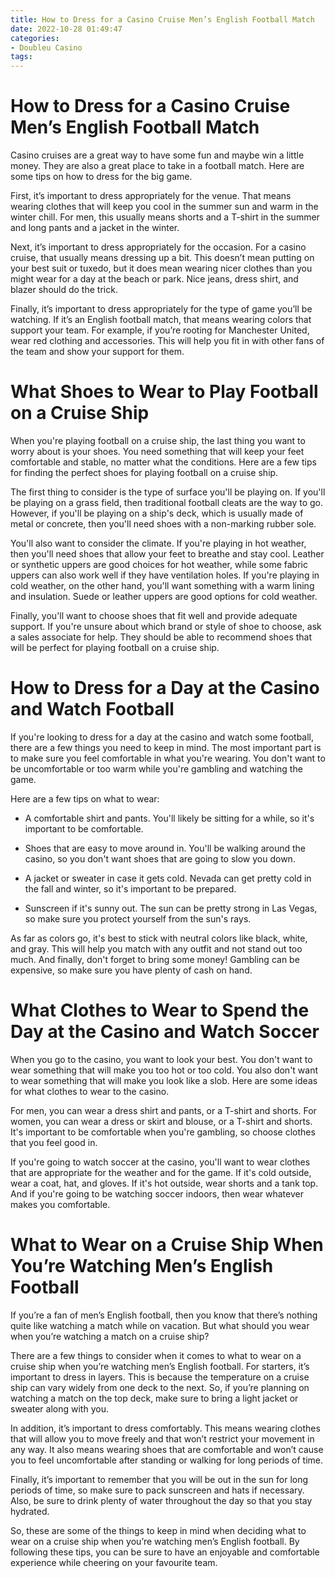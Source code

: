 ```yaml
---
title: How to Dress for a Casino Cruise Men’s English Football Match
date: 2022-10-28 01:49:47
categories:
- Doubleu Casino
tags:
---
```



#  How to Dress for a Casino Cruise Men’s English Football Match

Casino cruises are a great way to have some fun and maybe win a little money. They are also a great place to take in a football match. Here are some tips on how to dress for the big game.

First, it’s important to dress appropriately for the venue. That means wearing clothes that will keep you cool in the summer sun and warm in the winter chill. For men, this usually means shorts and a T-shirt in the summer and long pants and a jacket in the winter.

Next, it’s important to dress appropriately for the occasion. For a casino cruise, that usually means dressing up a bit. This doesn’t mean putting on your best suit or tuxedo, but it does mean wearing nicer clothes than you might wear for a day at the beach or park. Nice jeans, dress shirt, and blazer should do the trick.

Finally, it’s important to dress appropriately for the type of game you’ll be watching. If it’s an English football match, that means wearing colors that support your team. For example, if you’re rooting for Manchester United, wear red clothing and accessories. This will help you fit in with other fans of the team and show your support for them.

#  What Shoes to Wear to Play Football on a Cruise Ship

When you're playing football on a cruise ship, the last thing you want to worry about is your shoes. You need something that will keep your feet comfortable and stable, no matter what the conditions. Here are a few tips for finding the perfect shoes for playing football on a cruise ship.

The first thing to consider is the type of surface you'll be playing on. If you'll be playing on a grass field, then traditional football cleats are the way to go. However, if you'll be playing on a ship's deck, which is usually made of metal or concrete, then you'll need shoes with a non-marking rubber sole.

You'll also want to consider the climate. If you're playing in hot weather, then you'll need shoes that allow your feet to breathe and stay cool. Leather or synthetic uppers are good choices for hot weather, while some fabric uppers can also work well if they have ventilation holes. If you're playing in cold weather, on the other hand, you'll want something with a warm lining and insulation. Suede or leather uppers are good options for cold weather.

Finally, you'll want to choose shoes that fit well and provide adequate support. If you're unsure about which brand or style of shoe to choose, ask a sales associate for help. They should be able to recommend shoes that will be perfect for playing football on a cruise ship.

#  How to Dress for a Day at the Casino and Watch Football

If you're looking to dress for a day at the casino and watch some football, there are a few things you need to keep in mind. The most important part is to make sure you feel comfortable in what you're wearing. You don't want to be uncomfortable or too warm while you're gambling and watching the game.

Here are a few tips on what to wear:

* A comfortable shirt and pants. You'll likely be sitting for a while, so it's important to be comfortable.

* Shoes that are easy to move around in. You'll be walking around the casino, so you don't want shoes that are going to slow you down.

* A jacket or sweater in case it gets cold. Nevada can get pretty cold in the fall and winter, so it's important to be prepared.

* Sunscreen if it's sunny out. The sun can be pretty strong in Las Vegas, so make sure you protect yourself from the sun's rays.

As far as colors go, it's best to stick with neutral colors like black, white, and gray. This will help you match with any outfit and not stand out too much. And finally, don't forget to bring some money! Gambling can be expensive, so make sure you have plenty of cash on hand.

#  What Clothes to Wear to Spend the Day at the Casino and Watch Soccer

When you go to the casino, you want to look your best. You don't want to wear something that will make you too hot or too cold. You also don't want to wear something that will make you look like a slob. Here are some ideas for what clothes to wear to the casino.

For men, you can wear a dress shirt and pants, or a T-shirt and shorts. For women, you can wear a dress or skirt and blouse, or a T-shirt and shorts. It's important to be comfortable when you're gambling, so choose clothes that you feel good in.

If you're going to watch soccer at the casino, you'll want to wear clothes that are appropriate for the weather and for the game. If it's cold outside, wear a coat, hat, and gloves. If it's hot outside, wear shorts and a tank top. And if you're going to be watching soccer indoors, then wear whatever makes you comfortable.

#  What to Wear on a Cruise Ship When You’re Watching Men’s English Football

If you’re a fan of men’s English football, then you know that there’s nothing quite like watching a match while on vacation. But what should you wear when you’re watching a match on a cruise ship?

There are a few things to consider when it comes to what to wear on a cruise ship when you’re watching men’s English football. For starters, it’s important to dress in layers. This is because the temperature on a cruise ship can vary widely from one deck to the next. So, if you’re planning on watching a match on the top deck, make sure to bring a light jacket or sweater along with you.

In addition, it’s important to dress comfortably. This means wearing clothes that will allow you to move freely and that won’t restrict your movement in any way. It also means wearing shoes that are comfortable and won’t cause you to feel uncomfortable after standing or walking for long periods of time.

Finally, it’s important to remember that you will be out in the sun for long periods of time, so make sure to pack sunscreen and hats if necessary. Also, be sure to drink plenty of water throughout the day so that you stay hydrated.

So, these are some of the things to keep in mind when deciding what to wear on a cruise ship when you’re watching men’s English football. By following these tips, you can be sure to have an enjoyable and comfortable experience while cheering on your favourite team.